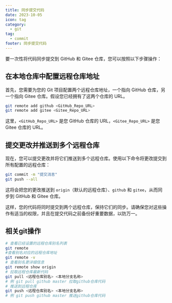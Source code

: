 ```yaml
---
title: 同步提交代码
date: 2023-10-05
icon: tag
category:
  - git
tag:
  - commit
footer: 同步提交代码
---
```


要一次性将代码同步提交到 GitHub 和 Gitee 仓库，您可以按照以下步骤操作：

## 在本地仓库中配置远程仓库地址

   首先，您需要为您的 Git 项目配置两个远程仓库地址，一个指向 GitHub 仓库，另一个指向 Gitee 仓库。假设您已经拥有了这两个仓库的 URL。

   ```bash
   git remote add github <GitHub_Repo_URL>
   git remote add gitee <Gitee_Repo_URL>
   ```

   这里，`<GitHub_Repo_URL>` 是您 GitHub 仓库的 URL，`<Gitee_Repo_URL>` 是您 Gitee 仓库的 URL。

## 提交更改并推送到多个远程仓库

   现在，您可以提交更改并将它们推送到多个远程仓库。使用以下命令将更改提交到所有配置的远程仓库：

   ```bash
   git commit -m "提交消息"
   git push --all
   ```

   这将会把您的更改推送到 `origin`（默认的远程仓库）、`github` 和 `gitee`，从而同步到 GitHub 和 Gitee 仓库。

这样，您的代码将同时提交到两个远程仓库，保持它们的同步。请确保您对这些操作有适当的权限，并且在提交代码之前备份好重要数据，以防万一。

## 相关git操作
```bash
# 查看已经设置的远程仓库别名列表
git remote
#查看别名对应的远程仓库地址
git remote -v
# 查看别名更详细信息
git remote show origin
# 拉取远程仓库最新代码
git pull <远程仓库别名> <本地分支名称>
# 例 git pull github master 拉取github仓库代码
# 推送到远程仓库
git push <远程仓库别名> <本地分支名称>
# 例 git push github master 推送github仓库代码
```